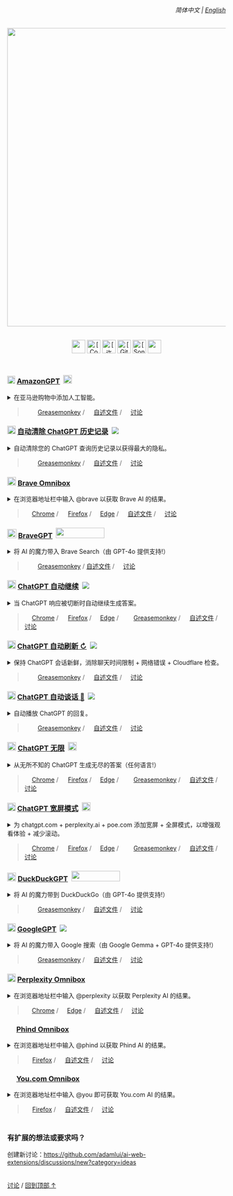 <a id="top"></a>

<!-- LANGUAGE SELECTOR -->

<div align="right">
    <h6>
        <picture>
            <source type="image/svg+xml" media="(prefers-color-scheme: dark)" srcset="https://cdn.jsdelivr.net/gh/adamlui/ai-web-extensions/images/icons/earth/white/icon32.svg">
            <img height=14 src="https://cdn.jsdelivr.net/gh/adamlui/ai-web-extensions/images/icons/earth/black/icon32.svg">
        </picture>
        &nbsp;简体中文 |
        <a href="../../#readme">English</a>
    </h6>
</div>

<!-- HEADER LOGO -->

<div align="center">

<picture>
    <source type="image/png" media="(prefers-color-scheme: dark)" srcset="https://cdn.jsdelivr.net/gh/adamlui/ai-web-extensions/images/logos/ai-web-extensions/darkmode.png">
    <img width=688 src="https://cdn.jsdelivr.net/gh/adamlui/ai-web-extensions@4658706/images/logos/ai-web-extensions/lightmode.png">
</picture>
<br><br>

<!-- SHIELDS -->

<img height=31 src="https://img.shields.io/badge/%E7%94%A8%E6%88%B7-200,000+-af68ff?logo=weightsandbiases&logoColor=white&labelColor=464646&style=for-the-badge"></img>
<a href="https://www.codefactor.io/repository/github/adamlui/ai-web-extensions"><img alt="[CodeFactor 等级]" height=31 src="https://img.shields.io/codefactor/grade/github/adamlui/ai-web-extensions?label=%E4%BB%A3%E7%A0%81%E8%B4%A8%E9%87%8F&logo=codefactor&logoColor=white&labelColor=464646&color=b3ff68&style=for-the-badge"></img></a>
<a href="../LICENSE.md"><img alt="[许可证: MIT]" height=31 src="https://img.shields.io/badge/%E8%AE%B8%E5%8F%AF%E8%AF%81-MIT-orange.svg?logo=internetarchive&logoColor=white&labelColor=464646&style=for-the-badge"></img></a>
<a href="https://github.com/adamlui/ai-web-extensions/commits"><img alt="[GitHub 提交]" height=31 src="https://img.shields.io/github/commit-activity/m/adamlui/ai-web-extensions?label=%E6%8F%90%E4%BA%A4&logo=github&logoColor=white&labelColor=464646&color=869da0&style=for-the-badge"></img></a>
<a href="https://sonarcloud.io/component_measures?metric=new_vulnerabilities&id=adamlui_ai-web-extensions"><img alt="[SonarCloud 漏洞]" height=31 src="https://img.shields.io/badge/dynamic/json?url=https%3A%2F%2Fsonarcloud.io%2Fapi%2Fmeasures%2Fcomponent%3Fcomponent%3Dadamlui_ai-web-extensions%26metricKeys%3Dvulnerabilities&query=%24.component.measures.0.value&style=for-the-badge&logo=sonarcloud&logoColor=white&labelColor=464646&label=%E6%BC%8F%E6%B4%9E&color=gold"></img></a>
<img height=31 src="https://img.shields.io/badge/jsDelivr_%E8%AF%B7%E6%B1%82-1,400,000+/month-7bb7fc.svg?logo=jsdelivr&logoColor=white&labelColor=464646&style=for-the-badge"></img>

</div>

<img height=10px width="100%" src="https://cdn.jsdelivr.net/gh/adamlui/ai-web-extensions/images/separators/aqua-gradient.png">

<!-- AMAZONGPT -->

<h3>
    <a href="../../amazongpt">
        <picture><source type="image/png" media="(prefers-color-scheme: dark)" srcset="https://amazongpt.kudoai.com/assets/images/icons/amazongpt/white/icon48.png"><img width=18 src="https://amazongpt.kudoai.com/assets/images/icons/amazongpt/black-gold-teal/icon48.png" width=18></a>
    <a href="../../amazongpt">AmazonGPT</a>&nbsp;
    <a href="../../amazongpt">
        <img height=20 src="https://amazongpt.kudoai.com/assets/images/badges/wolfram-award/gold-badge.png"></a>
</h3>

<details>
    <summary>在亚马逊购物中添加人工智能。</summary>
    <br><blockquote>
        <a href="../../amazongpt">
            <img width=511 src="https://amazongpt.kudoai.com/assets/images/screenshots/desktop/mice-md-reply-darkmode.png"></a>
    </blockquote>
</details>

<blockquote>
    <a href="../../amazongpt/#-installation">
        <img height=13 src="https://amazongpt.kudoai.com/assets/images/icons/platforms/tampermonkey/icon28.png"><img height=13.5 src="https://amazongpt.kudoai.com/assets/images/icons/platforms/violentmonkey/icon25.png"></a>
    <a href="../../amazongpt/#-installation">
        Greasemonkey</a> /
    <a href="../../amazongpt/#readme">
        <picture><source type="image/svg+xml" media="(prefers-color-scheme: dark)" srcset="https://cdn.jsdelivr.net/gh/adamlui/ai-web-extensions/images/icons/paper-sheet/white.svg"><img height=13 src="https://cdn.jsdelivr.net/gh/adamlui/ai-web-extensions/images/icons/paper-sheet/black.svg"></picture></a>
    <a href="../../amazongpt/#readme">
        自述文件</a> /
    <a href="https://github.com/adamlui/ai-web-extensions/discussions">
        <picture><source type="image/svg+xml" media="(prefers-color-scheme: dark)" srcset="https://cdn.jsdelivr.net/gh/adamlui/ai-web-extensions/images/icons/speech-bubble-square/white.svg"><img height=12 src="https://cdn.jsdelivr.net/gh/adamlui/ai-web-extensions/images/icons/speech-bubble-square/black.svg"></picture></a>
    <a href="https://github.com/adamlui/ai-web-extensions/discussions">
        讨论</a>
</blockquote>

<!-- AUTOCLEAR CHATGPT HISTORY -->

<h3>
    <a href="../../autoclear-chatgpt-history">
        <picture><source type="image/png" media="(prefers-color-scheme: dark)" srcset="https://media.autoclearchatgpt.com/images/icons/openai/white/icon32.png"><img width=19 src="https://media.autoclearchatgpt.com/images/icons/openai/black/icon32.png"></picture></a>
    <a href="../../autoclear-chatgpt-history">自动清除 ChatGPT 历史记录</a>&nbsp;
    <a href="https://github.com/awesome-scripts/awesome-userscripts#privacy">
        <img src="https://media.autoclearchatgpt.com/images/badges/awesome/badge.svg"></a>
</h3>

<details>
    <summary>自动清除您的 ChatGPT 查询历史记录以获得最大的隐私。</summary>
    <br><blockquote>
        <a href="../../autoclear-chatgpt-history">
            <img width=511 src="https://media.autoclearchatgpt.com/images/screenshots/demo.png"></a>
    </blockquote>
</details>

<blockquote>
    <a href="../autoclear-chatgpt-history/#-installation">
        <img height=13 src="https://media.autoclearchatgpt.com/images/icons/platforms/tampermonkey/icon28.png"><img height=13.5 src="https://media.autoclearchatgpt.com/images/icons/platforms/violentmonkey/icon25.png"></a>
    <a href="../autoclear-chatgpt-history/#-installation">
        Greasemonkey</a> /
    <a href="../autoclear-chatgpt-history/#readme">
        <picture><source type="image/svg+xml" media="(prefers-color-scheme: dark)" srcset="https://cdn.jsdelivr.net/gh/adamlui/ai-web-extensions/images/icons/paper-sheet/white.svg"><img height=13 src="https://cdn.jsdelivr.net/gh/adamlui/ai-web-extensions/images/icons/paper-sheet/black.svg"></picture></a>
    <a href="../autoclear-chatgpt-history/#readme">
        自述文件</a> /
    <a href="https://github.com/adamlui/ai-web-extensions/discussions">
        <picture><source type="image/svg+xml" media="(prefers-color-scheme: dark)" srcset="https://cdn.jsdelivr.net/gh/adamlui/ai-web-extensions/images/icons/speech-bubble-square/white.svg"><img height=12 src="https://cdn.jsdelivr.net/gh/adamlui/ai-web-extensions/images/icons/speech-bubble-square/black.svg"></picture></a>
    <a href="https://github.com/adamlui/ai-web-extensions/discussions">
        讨论</a>
</blockquote>

<!-- BRAVE OMNIBOX -->

<h3>
    <a href="../../brave-omnibox">
        <img width=20 src="https://assets.braveomnibox.com/images/icons/brave/icon32.png"></a>
    <a href="../../brave-omnibox">Brave Omnibox</a>
</h3>

<details><summary>在浏览器地址栏中输入 @brave 以获取 Brave AI 的结果。</summary>
    <br><blockquote>
        <a href="../../brave-omnibox">
            <img width=600 src="https://assets.braveomnibox.com/images/tiles/marquee/edge/tile625x250.png"></a>
    </blockquote>
</details>

<blockquote>
    <a href="https://chrome.braveomnibox.com?source=github&medium=readme&content=platform-link">
        <img height=13 src="https://assets.braveomnibox.com/images/icons/platforms/chrome/icon16.png"></a>
    <a href="https://chrome.braveomnibox.com?source=github&medium=readme&content=platform-link">
        Chrome</a> /
    <a href="https://ff.braveomnibox.com?source=github&medium=readme&content=platform-link">
        <img height=14 src="https://assets.braveomnibox.com/images/icons/platforms/firefox/icon16.png"></a>
    <a href="https://ff.braveomnibox.com?source=github&medium=readme&content=platform-link">
        Firefox</a> /
    <a href="https://edge.braveomnibox.com/?source=github&medium=readme&content=platform-link">
        <img height=12 src="https://assets.braveomnibox.com/images/icons/platforms/edge/icon16.png"></a>
    <a href="https://edge.braveomnibox.com/?source=github&medium=readme&content=platform-link">
        Edge</a> /
    <a href="../../brave-omnibox/#readme">
        <picture><source type="image/svg+xml" media="(prefers-color-scheme: dark)" srcset="https://cdn.jsdelivr.net/gh/adamlui/ai-web-extensions/images/icons/paper-sheet/white.svg"><img height=13 src="https://cdn.jsdelivr.net/gh/adamlui/ai-web-extensions/images/icons/paper-sheet/black.svg"></picture></a>
    <a href="../../brave-omnibox/#readme">
        自述文件</a> /
    <a href="https://github.com/adamlui/ai-web-extensions/discussions">
        <picture><source type="image/svg+xml" media="(prefers-color-scheme: dark)" srcset="https://cdn.jsdelivr.net/gh/adamlui/ai-web-extensions/images/icons/speech-bubble-square/white.svg"><img height=12 src="https://cdn.jsdelivr.net/gh/adamlui/ai-web-extensions/images/icons/speech-bubble-square/black.svg"></picture></a>
    <a href="https://github.com/adamlui/ai-web-extensions/discussions">
        讨论</a>
</blockquote>

<!-- BRAVEGPT -->

<h3>
    <a href="../../bravegpt">
        <img width=21 src="https://media.bravegpt.com/images/icons/bravegpt/icon48.png"></a>
    <a href="../../bravegpt">BraveGPT</a>&nbsp;
    <a href="https://www.producthunt.com/posts/bravegpt?utm_source=badge-featured&utm_medium=badge&utm_souce=badge-bravegpt">
        <img width="112" height="24" src="https://api.producthunt.com/widgets/embed-image/v1/featured.svg?post_id=385630&theme=light"></a>
</h3>

<details>
    <summary>将 AI 的魔力带入 Brave Search（由 GPT-4o 提供支持!）</summary>
    <br><blockquote>
        <a href="../../bravegpt">
            <img width=511 src="https://media.bravegpt.com/images/screenshots/desktop/bitcoin-query/darkmode.png"></a>
    </blockquote>
</details>

<blockquote>
    <a href="../../bravegpt/#-installation">
        <img height=13 src="https://media.bravegpt.com/images/icons/platforms/tampermonkey/icon28.png"><img height=13.5 src="https://media.bravegpt.com/images/icons/platforms/violentmonkey/icon25.png"></a>
    <a href="../../bravegpt/#-installation">
        Greasemonkey</a> /
    <a href="../../bravegpt/#readme">
        自述文件</a> /
    <a href="https://github.com/adamlui/ai-web-extensions/discussions">
        <picture><source type="image/svg+xml" media="(prefers-color-scheme: dark)" srcset="https://cdn.jsdelivr.net/gh/adamlui/ai-web-extensions/images/icons/speech-bubble-square/white.svg"><img height=12 src="https://cdn.jsdelivr.net/gh/adamlui/ai-web-extensions/images/icons/speech-bubble-square/black.svg"></picture></a>
    <a href="https://github.com/adamlui/ai-web-extensions/discussions">
        讨论</a>
</blockquote>

<!-- CHATGPT AUTO-CONTINUE -->

<h3>
    <a href="../../chatgpt-auto-continue">
        <img width=20 src="https://media.chatgptautocontinue.com/images/icons/continue-symbol/circled/icon32.png?0909ea8"></a>
    <a href="../../chatgpt-auto-continue">ChatGPT 自动继续</a>&nbsp;
    <a href="https://github.com/awesome-scripts/awesome-userscripts#chatgpt">
        <img src="https://media.chatgptautocontinue.com/images/badges/awesome/badge.svg"></a>
</h3>

<details>
    <summary>当 ChatGPT 响应被切断时自动继续生成答案。</summary>
    <br><blockquote>
        <a href="../../chatgpt-auto-continue">
            <img width=600 src="https://media.chatgptautocontinue.com/images/tiles/marquee/tile625x250.png"></a>
    </blockquote>
</details>

<blockquote>
    <a href="https://chrome.chatgptautocontinue.com/?source=github&medium=readme&content=platform-link">
        <img height=13 src="https://media.chatgptautocontinue.com/images/icons/platforms/chrome/icon16.png"></a>
    <a href="https://chrome.chatgptautocontinue.com/?source=github&medium=readme&content=platform-link">
        Chrome</a> /
    <a href="https://ff.chatgptautocontinue.com/?source=github&medium=readme&content=platform-link">
        <img height=14 src="https://media.chatgptautocontinue.com/images/icons/platforms/firefox/icon16.png"></a>
    <a href="https://ff.chatgptautocontinue.com/?source=github&medium=readme&content=platform-link">
        Firefox</a> /
    <a href="https://edge.chatgptautocontinue.com/?source=github&medium=readme&content=platform-link">
        <img height=12 src="https://media.chatgptautocontinue.com/images/icons/platforms/edge/icon16.png"></a>
    <a href="https://edge.chatgptautocontinue.com/?source=github&medium=readme&content=platform-link">
        Edge</a> /
    <a href="https://gm.chatgptautocontinue.com/?source=github&medium=readme&content=platform-link">
        <img height=13 src="https://media.chatgptautocontinue.com/images/icons/platforms/tampermonkey/icon28.png"><img height=13.5 src="https://media.chatgptautocontinue.com/images/icons/platforms/violentmonkey/icon25.png"></a>
    <a href="https://gm.chatgptautocontinue.com/?source=github&medium=readme&content=platform-link">
        Greasemonkey</a> /
    <a href="../chatgpt-auto-continue/docs/zh-cn/#readme">
        <picture><source type="image/svg+xml" media="(prefers-color-scheme: dark)" srcset="https://cdn.jsdelivr.net/gh/adamlui/ai-web-extensions/images/icons/paper-sheet/white.svg"><img height=13 src="https://cdn.jsdelivr.net/gh/adamlui/ai-web-extensions/images/icons/paper-sheet/black.svg"></picture></a>
    <a href="../../chatgpt-auto-continue/docs/zh-cn/#readme">
        自述文件</a> /
    <a href="https://github.com/adamlui/ai-web-extensions/discussions">
        <picture><source type="image/svg+xml" media="(prefers-color-scheme: dark)" srcset="https://cdn.jsdelivr.net/gh/adamlui/ai-web-extensions/images/icons/speech-bubble-square/white.svg"><img height=12 src="https://cdn.jsdelivr.net/gh/adamlui/ai-web-extensions/images/icons/speech-bubble-square/black.svg"></picture></a>
    <a href="https://github.com/adamlui/ai-web-extensions/discussions">
        讨论</a>
</blockquote>

<!-- CHATGPT AUTO REFRESH -->

<h3>
    <a href="../../chatgpt-auto-refresh">
        <picture><source type="image/png" media="(prefers-color-scheme: dark)" srcset="https://media.chatgptautorefresh.com/images/icons/openai/white/icon32.png"><img width=19 src="https://media.chatgptautorefresh.com/images/icons/openai/black/icon32.png"></picture></a>
    <a href="../../chatgpt-auto-refresh">ChatGPT 自动刷新 ↻</a>&nbsp;
    <a href="https://github.com/awesome-scripts/awesome-userscripts#chatgpt">
        <img src="https://media.chatgptautorefresh.com/images/badges/awesome/badge.svg"></a>
</h3>

<details>
    <summary>保持 ChatGPT 会话新鲜，消除聊天时间限制 + 网络错误 + Cloudflare 检查。</summary>
</details>

<blockquote>
    <a href="../../chatgpt-auto-refresh/docs/zh-cn/#-如何安装">
        <img height=13 src="https://media.chatgptautorefresh.com/images/icons/platforms/tampermonkey/icon28.png"><img height=13.5 src="https://media.chatgptautorefresh.com/images/icons/platforms/violentmonkey/icon25.png"></a>
    <a href="../../chatgpt-auto-refresh/docs/zh-cn/#-如何安装">
        Greasemonkey</a> /
    <a href="../../chatgpt-auto-refresh/docs/zh-cn/#readme">
        <picture><source type="image/svg+xml" media="(prefers-color-scheme: dark)" srcset="https://cdn.jsdelivr.net/gh/adamlui/ai-web-extensions/images/icons/paper-sheet/white.svg"><img height=13 src="https://cdn.jsdelivr.net/gh/adamlui/ai-web-extensions/images/icons/paper-sheet/black.svg"></picture></a>
    <a href="../../chatgpt-auto-refresh/docs/zh-cn/#readme">
        自述文件</a> /
    <a href="https://github.com/adamlui/ai-web-extensions/discussions">
        <picture><source type="image/svg+xml" media="(prefers-color-scheme: dark)" srcset="https://cdn.jsdelivr.net/gh/adamlui/ai-web-extensions/images/icons/speech-bubble-square/white.svg"><img height=12 src="https://cdn.jsdelivr.net/gh/adamlui/ai-web-extensions/images/icons/speech-bubble-square/black.svg"></picture></a>
    <a href="https://github.com/adamlui/ai-web-extensions/discussions">
        讨论</a>
</blockquote>

<!-- CHATGPT AUTO-TALK -->

<h3>
    <a href="../../chatgpt-auto-talk">
        <picture><source type="image/png" media="(prefers-color-scheme: dark)" srcset="https://assets.chatgptautotalk.com/images/icons/openai/white/icon32.png"><img width=19 src="https://assets.chatgptautotalk.com/images/icons/openai/black/icon32.png"></picture></a>
    <a href="../../chatgpt-auto-talk">ChatGPT 自动谈话 📣</a>&nbsp;
    <a href="https://github.com/awesome-scripts/awesome-userscripts#chatgpt">
        <img src="https://assets.chatgptautotalk.com/images/badges/awesome/badge.svg"></a>
</h3>

<details>
    <summary>自动播放 ChatGPT 的回复。</summary>
</details>

<blockquote>
    <a href="../../chatgpt-auto-talk/docs/zh-cn/#-如何安装">
        <img height=13 src="https://assets.chatgptautotalk.com/images/icons/platforms/tampermonkey/icon28.png"><img height=13.5 src="https://assets.chatgptautotalk.com/images/icons/platforms/violentmonkey/icon25.png"></a>
    <a href="../../chatgpt-auto-talk/docs/zh-cn/#-如何安装">
        Greasemonkey</a> /
    <a href="../../chatgpt-auto-talk/docs/zh-cn/#readme">
        <picture><source type="image/svg+xml" media="(prefers-color-scheme: dark)" srcset="https://cdn.jsdelivr.net/gh/adamlui/ai-web-extensions/images/icons/paper-sheet/white.svg"><img height=13 src="https://cdn.jsdelivr.net/gh/adamlui/ai-web-extensions/images/icons/paper-sheet/black.svg"></picture></a>
    <a href="../../chatgpt-auto-talk/docs/zh-cn/#readme">
        自述文件</a> /
    <a href="https://github.com/adamlui/ai-web-extensions/discussions">
        <picture><source type="image/svg+xml" media="(prefers-color-scheme: dark)" srcset="https://cdn.jsdelivr.net/gh/adamlui/ai-web-extensions/images/icons/speech-bubble-square/white.svg"><img height=12 src="https://cdn.jsdelivr.net/gh/adamlui/ai-web-extensions/images/icons/speech-bubble-square/black.svg"></picture></a>
    <a href="https://github.com/adamlui/ai-web-extensions/discussions">
        讨论</a>
</blockquote>

<!-- CHATGPT INFINITY -->

<h3>
    <a href="../../chatgpt-infinity">
        <img width=20 src="https://media.chatgptinfinity.com/images/icons/infinity-symbol/circled/icon32.png?65fcf31"></a>
    <a href="../../chatgpt-infinity">ChatGPT 无限</a>&nbsp;
    <a href="https://chrome.chatgptinfinity.com/?source=github&medium=readme&content=featured-by-google-badge">
        <img height=20 src="https://media.chatgptinfinity.com/images/badges/chrome-web-store/featured-by-google/badge500x91.png"></a>
</h3>

<details>
    <summary>从无所不知的 ChatGPT 生成无尽的答案（任何语言!）</summary>
    <br><blockquote>
        <a href="../../chatgpt-infinity">
            <img width=600 src="https://cdn.jsdelivr.net/gh/adamlui/chatgpt-infinity/chrome/media/images/tiles/marquee-promo-tile-625x250.png"></a>
    </blockquote>
</details>

<blockquote>
    <a href="https://chrome.chatgptinfinity.com/?source=github&medium=readme&content=platform-link">
        <img height=13 src="https://media.chatgptinfinity.com/images/icons/platforms/chrome/icon16.png"></a>
    <a href="https://chrome.chatgptinfinity.com/?source=github&medium=readme&content=platform-link">
        Chrome</a> /
    <a href="https://ff.chatgptinfinity.com/?source=github&medium=readme&content=platform-link">
        <img height=14 src="https://media.chatgptinfinity.com/images/icons/platforms/firefox/icon16.png"></a>
    <a href="https://ff.chatgptinfinity.com/?source=github&medium=readme&content=platform-link">
        Firefox</a> /
    <a href="https://edge.chatgptinfinity.com">
        <img height=12 src="https://media.chatgptinfinity.com/images/icons/platforms/edge/icon16.png"></a>
    <a href="https://edge.chatgptinfinity.com">
        Edge</a> /
    <a href="https://gm.chatgptinfinity.com">
        <img height=13 src="https://media.chatgptinfinity.com/images/icons/platforms/tampermonkey/icon28.png"><img height=13.5 src="https://media.chatgptinfinity.com/images/icons/platforms/violentmonkey/icon25.png"></a>
    <a href="https://gm.chatgptinfinity.com">
        Greasemonkey</a> /
    <a href="../../chatgpt-infinity/docs/zh-cn/#readme">
        <picture><source type="image/svg+xml" media="(prefers-color-scheme: dark)" srcset="https://cdn.jsdelivr.net/gh/adamlui/ai-web-extensions/images/icons/paper-sheet/white.svg"><img height=13 src="https://cdn.jsdelivr.net/gh/adamlui/ai-web-extensions/images/icons/paper-sheet/black.svg"></picture></a>
    <a href="../../chatgpt-infinity/docs/zh-cn/#readme">
        自述文件</a> /
    <a href="https://github.com/adamlui/ai-web-extensions/discussions">
        <picture><source type="image/svg+xml" media="(prefers-color-scheme: dark)" srcset="https://cdn.jsdelivr.net/gh/adamlui/ai-web-extensions/images/icons/speech-bubble-square/white.svg"><img height=12 src="https://cdn.jsdelivr.net/gh/adamlui/ai-web-extensions/images/icons/speech-bubble-square/black.svg"></picture></a>
    <a href="https://github.com/adamlui/ai-web-extensions/discussions">
        讨论</a>
</blockquote>

<!-- CHATGPT WIDESCREEN -->

<h3>
    <a href="../../chatgpt-widescreen">
        <img width=19 src="https://media.chatgptwidescreen.com/images/icons/widescreen-robot-emoji/icon32.png"></a>
    <a href="../../chatgpt-widescreen">ChatGPT 宽屏模式</a>&nbsp;
    <a href="https://chrome.chatgptwidescreen.com/?source=github&medium=readme&content=featured-by-google-badge">
        <img height=20 src="https://media.chatgptwidescreen.com/images/badges/chrome-web-store/featured-by-google/badge500x91.png"></a>
</h3>

<details>
    <summary>
        为 chatgpt.com + perplexity.ai + poe.com 添加宽屏 + 全屏模式，以增强观看体验 + 减少滚动。</summary>
    <br><blockquote>
        <a href="../../chatgpt-widescreen">
            <img width=600 src="https://cdn.jsdelivr.net/gh/adamlui/chatgpt-widescreen/chrome/media/images/tiles/marquee-promo-tile-625x250.png"></a>
    </blockquote>
</details>

<blockquote>
    <a href="https://chrome.chatgptwidescreen.com/?source=github&medium=readme&content=platform-link">
        <img height=13 src="https://media.chatgptwidescreen.com/images/icons/platforms/chrome/icon16.png"></a>
    <a href="https://chrome.chatgptwidescreen.com/?source=github&medium=readme&content=platform-link">
        Chrome</a> /
    <a href="https://ff.chatgptwidescreen.com/?source=github&medium=readme&content=platform-link">
        <img height=14 src="https://media.chatgptwidescreen.com/images/icons/platforms/firefox/icon16.png"></a>
    <a href="https://ff.chatgptwidescreen.com/?source=github&medium=readme&content=platform-link">
        Firefox</a> /
    <a href="https://edge.chatgptwidescreen.com">
        <img height=12 src="https://media.chatgptwidescreen.com/images/icons/platforms/edge/icon16.png"></a>
    <a href="https://edge.chatgptwidescreen.com">
        Edge</a> /
    <a href="https://gm.chatgptwidescreen.com">
        <img height=13 src="https://media.chatgptwidescreen.com/images/icons/platforms/tampermonkey/icon28.png"><img height=13.5 src="https://media.chatgptwidescreen.com/images/icons/platforms/violentmonkey/icon25.png"></a>
    <a href="https://gm.chatgptwidescreen.com">
        Greasemonkey</a> /
    <a href="../../chatgpt-widescreen/docs/zh-cn/#readme">
        <picture><source type="image/svg+xml" media="(prefers-color-scheme: dark)" srcset="https://cdn.jsdelivr.net/gh/adamlui/ai-web-extensions/images/icons/paper-sheet/white.svg"><img height=13 src="https://cdn.jsdelivr.net/gh/adamlui/ai-web-extensions/images/icons/paper-sheet/black.svg"></picture></a>
    <a href="../../chatgpt-widescreen/docs/zh-cn/#readme">
        自述文件</a> /
    <a href="https://github.com/adamlui/ai-web-extensions/discussions">
        <picture><source type="image/svg+xml" media="(prefers-color-scheme: dark)" srcset="https://cdn.jsdelivr.net/gh/adamlui/ai-web-extensions/images/icons/speech-bubble-square/white.svg"><img height=12 src="https://cdn.jsdelivr.net/gh/adamlui/ai-web-extensions/images/icons/speech-bubble-square/black.svg"></picture></a>
    <a href="https://github.com/adamlui/ai-web-extensions/discussions">
        讨论</a>
</blockquote>

<!-- DUCKDUCKGPT -->

<h3>
    <a href="../../duckduckgpt">
        <img width=20 src="https://media.ddgpt.com/images/icons/duckduckgpt/icon48.png"></a>
    <a href="../../duckduckgpt">DuckDuckGPT</a>&nbsp;
    <a href="https://www.producthunt.com/posts/duckduckgpt?utm_source=badge-featured&utm_medium=badge&utm_souce=badge-duckduckgpt">
        <img width="112" height="24" src="https://api.producthunt.com/widgets/embed-image/v1/featured.svg?post_id=379261&theme=light"></a>
</h3>

<details>
    <summary>将 AI 的魔力带到 DuckDuckGo（由 GPT-4o 提供支持!）</summary>
    <br><blockquote>
        <a href="../../duckduckgpt">
            <img width=511 src="https://media.ddgpt.com/images/screenshots/desktop/how-to-becum-rich-query/lightmode.png"></a>
    </blockquote>
</details>

<blockquote>
    <a href="../../duckduckgpt/#-installation">
        <img height=13 src="https://media.ddgpt.com/images/icons/platforms/tampermonkey/icon28.png"><img height=13.5 src="https://media.ddgpt.com/images/icons/platforms/violentmonkey/icon25.png"></a>
    <a href="../../duckduckgpt/#-installation">
        Greasemonkey</a> /
    <a href="../../duckduckgpt/#readme">
        <picture><source type="image/svg+xml" media="(prefers-color-scheme: dark)" srcset="https://cdn.jsdelivr.net/gh/adamlui/ai-web-extensions/images/icons/paper-sheet/white.svg"><img height=13 src="https://cdn.jsdelivr.net/gh/adamlui/ai-web-extensions/images/icons/paper-sheet/black.svg"></picture></a>
    <a href="../../duckduckgpt/#readme">
        自述文件</a> /
    <a href="https://github.com/adamlui/ai-web-extensions/discussions">
        <picture><source type="image/svg+xml" media="(prefers-color-scheme: dark)" srcset="https://cdn.jsdelivr.net/gh/adamlui/ai-web-extensions/images/icons/speech-bubble-square/white.svg"><img height=12 src="https://cdn.jsdelivr.net/gh/adamlui/ai-web-extensions/images/icons/speech-bubble-square/black.svg"></picture></a>
    <a href="https://github.com/adamlui/ai-web-extensions/discussions">
        讨论</a>
</blockquote>

<!-- GOOGLEGPT -->

<h3>
    <a href="../../googlegpt">
        <picture><source type="image/png" media="(prefers-color-scheme: dark)" srcset="https://media.googlegpt.io/images/icons/googlegpt/white/icon32.png"><img width=19 src="https://media.googlegpt.io/images/icons/googlegpt/black/icon32.png"></picture></a>
    <a href="../../googlegpt">GoogleGPT</a>&nbsp;
    <a href="https://github.com/awesome-scripts/awesome-userscripts#chatgpt">
        <img src="https://media.googlegpt.io/images/badges/awesome/badge.svg"></a>
</h3>

<details>
    <summary>将 AI 的魔力带入 Google 搜索（由 Google Gemma + GPT-4o 提供支持!）</summary>
    <br><blockquote>
        <a href="../../googlegpt">
            <img width=511 src="https://media.googlegpt.io/images/screenshots/desktop/javascript-arrays-query/darkmode.png"></a>
    </blockquote>
</details>

<blockquote>
    <a href="https://greasyfork.org/scripts/478597-googlegpt">
        <img height=13 src="https://media.googlegpt.io/images/icons/platforms/tampermonkey/icon28.png"><img height=13.5 src="https://media.googlegpt.io/images/icons/platforms/violentmonkey/icon25.png"></a>
    <a href="https://greasyfork.org/scripts/478597-googlegpt">
        Greasemonkey</a> /
    <a href="../../googlegpt/#readme">
        <picture><source type="image/svg+xml" media="(prefers-color-scheme: dark)" srcset="https://cdn.jsdelivr.net/gh/adamlui/ai-web-extensions/images/icons/paper-sheet/white.svg"><img height=13 src="https://cdn.jsdelivr.net/gh/adamlui/ai-web-extensions/images/icons/paper-sheet/black.svg"></picture></a>
    <a href="../../googlegpt/#readme">
        自述文件</a> /
    <a href="https://github.com/adamlui/ai-web-extensions/discussions">
        <picture><source type="image/svg+xml" media="(prefers-color-scheme: dark)" srcset="https://cdn.jsdelivr.net/gh/adamlui/ai-web-extensions/images/icons/speech-bubble-square/white.svg"><img height=12 src="https://cdn.jsdelivr.net/gh/adamlui/ai-web-extensions/images/icons/speech-bubble-square/black.svg"></picture></a>
    <a href="https://github.com/adamlui/ai-web-extensions/discussions">
        讨论</a>
</blockquote>

<!-- PERPLEXITY OMNIBOX -->

<h3>
    <a href="../../perplexity-omnibox">
        <picture><source type="image/png" media="(prefers-color-scheme: dark)" srcset="https://cdn.jsdelivr.net/gh/adamlui/perplexity-omnibox/assets/images/icons/perplexity/white/icon32.png"><img width=19 src="https://cdn.jsdelivr.net/gh/adamlui/perplexity-omnibox/assets/images/icons/perplexity/turquoise/icon32.png"></picture></a>
    <a href="../../perplexity-omnibox">Perplexity Omnibox</a>
</h3>

<details>
    <summary>在浏览器地址栏中输入 @perplexity 以获取 Perplexity AI 的结果。</summary>
    <br><blockquote>
        <a href="../../perplexity-omnibox">
            <img width=600 src="https://assets.perplexityomnibox.com/images/tiles/marquee/edge/tile625x250.png"></a>
    </blockquote>
</details>

<blockquote>
    <a href="https://chrome.perplexityomnibox.com?source=github&medium=readme&content=platform-link">
        <img height=13 src="https://assets.perplexityomnibox.com/images/icons/platforms/chrome/icon16.png"></a>
    <a href="https://chrome.perplexityomnibox.com?source=github&medium=readme&content=platform-link">
        Chrome</a> /
    <a href="https://edge.perplexityomnibox.com/?source=github&medium=readme&content=platform-link">
        <img height=12 src="https://assets.perplexityomnibox.com/images/icons/platforms/edge/icon16.png"></a>
    <a href="https://edge.perplexityomnibox.com/?source=github&medium=readme&content=platform-link">
        Edge</a> /
    <a href="../../perplexity-omnibox/#readme">
        <picture><source type="image/svg+xml" media="(prefers-color-scheme: dark)" srcset="https://cdn.jsdelivr.net/gh/adamlui/ai-web-extensions/images/icons/paper-sheet/white.svg"><img height=13 src="https://cdn.jsdelivr.net/gh/adamlui/ai-web-extensions/images/icons/paper-sheet/black.svg"></picture></a>
    <a href="../../perplexity-omnibox/#readme">
        自述文件</a> /
    <a href="https://github.com/adamlui/ai-web-extensions/discussions">
        <picture><source type="image/svg+xml" media="(prefers-color-scheme: dark)" srcset="https://cdn.jsdelivr.net/gh/adamlui/ai-web-extensions/images/icons/speech-bubble-square/white.svg"><img height=12 src="https://cdn.jsdelivr.net/gh/adamlui/ai-web-extensions/images/icons/speech-bubble-square/black.svg"></picture></a>
    <a href="https://github.com/adamlui/ai-web-extensions/discussions">
        讨论</a>
</blockquote>

<!-- PHIND OMNIBOX -->

<h3>
    <a href="../../phind-omnibox">
        <img width=17 src="https://cdn.jsdelivr.net/gh/adamlui/phind-omnibox/assets/images/icons/phind/purple-gradient/icon32.png"></a>
    <a href="../../phind-omnibox">Phind Omnibox</a>
</h3>

<details>
    <summary>在浏览器地址栏中输入 @phind 以获取 Phind AI 的结果。</summary>
</details>

<blockquote>
    <a href="https://ff.phindomnibox.com?source=github&medium=readme&content=platform-link">
        <img height=14 src="https://assets.phindomnibox.com/images/icons/platforms/firefox/icon16.png"></a>
    <a href="https://ff.phindomnibox.com?source=github&medium=readme&content=platform-link">
        Firefox</a> /
    <a href="../../phind-omnibox/#readme">
        <picture><source type="image/svg+xml" media="(prefers-color-scheme: dark)" srcset="https://cdn.jsdelivr.net/gh/adamlui/ai-web-extensions/images/icons/paper-sheet/white.svg"><img height=13 src="https://cdn.jsdelivr.net/gh/adamlui/ai-web-extensions/images/icons/paper-sheet/black.svg"></picture></a>
    <a href="../../phind-omnibox/#readme">
        自述文件</a> /
    <a href="https://github.com/adamlui/ai-web-extensions/discussions">
        <picture><source type="image/svg+xml" media="(prefers-color-scheme: dark)" srcset="https://cdn.jsdelivr.net/gh/adamlui/ai-web-extensions/images/icons/speech-bubble-square/white.svg"><img height=12 src="https://cdn.jsdelivr.net/gh/adamlui/ai-web-extensions/images/icons/speech-bubble-square/black.svg"></picture></a>
    <a href="https://github.com/adamlui/ai-web-extensions/discussions">
        讨论</a>
</blockquote>

<!-- YOU.COM OMNIBOX -->

<h3>
    <a href="../../you.com-omnibox">
        <img width=17 src="https://cdn.jsdelivr.net/gh/adamlui/you.com-omnibox/assets/images/icons/you.com/purple-gradient/icon32.png"></a>
    <a href="../../you.com-omnibox">You.com Omnibox</a>
</h3>

<details>
    <summary>在浏览器地址栏中输入 @you 即可获取 You.com AI 的结果。</summary>
</details>

<blockquote>
    <a href="https://ff.youomnibox.com?source=github&medium=readme&content=platform-link">
        <img height=14 src="https://assets.youomnibox.com/images/icons/platforms/firefox/icon16.png"></a>
    <a href="https://ff.youomnibox.com?source=github&medium=readme&content=platform-link">
        Firefox</a> /
    <a href="../../you.com-omnibox/#readme">
        <picture><source type="image/svg+xml" media="(prefers-color-scheme: dark)" srcset="https://cdn.jsdelivr.net/gh/adamlui/ai-web-extensions/images/icons/paper-sheet/white.svg"><img height=13 src="https://cdn.jsdelivr.net/gh/adamlui/ai-web-extensions/images/icons/paper-sheet/black.svg"></picture></a>
    <a href="../../you.com-omnibox/#readme">
        自述文件</a> /
    <a href="https://github.com/adamlui/ai-web-extensions/discussions">
        <picture><source type="image/svg+xml" media="(prefers-color-scheme: dark)" srcset="https://cdn.jsdelivr.net/gh/adamlui/ai-web-extensions/images/icons/speech-bubble-square/white.svg"><img height=12 src="https://cdn.jsdelivr.net/gh/adamlui/ai-web-extensions/images/icons/speech-bubble-square/black.svg"></picture></a>
    <a href="https://github.com/adamlui/ai-web-extensions/discussions">
        讨论</a>
</blockquote>

<!-- FOOTER -->

<img height=6px width="100%" src="https://cdn.jsdelivr.net/gh/adamlui/ai-web-extensions/images/separators/aqua-gradient.png">

<h3>有扩展的想法或要求吗？</h3>

创建新讨论：https://github.com/adamlui/ai-web-extensions/discussions/new?category=ideas

<img height=6px width="100%" src="https://cdn.jsdelivr.net/gh/adamlui/ai-web-extensions/images/separators/aqua-gradient.png">

[讨论](https://github.com/adamlui/ai-web-extensions/discussions) /
<a href="#top">回到顶部 ↑</a>
